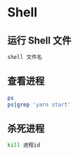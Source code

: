 # Shell
## 运行 Shell 文件

```bash
shell 文件名
```

## 查看进程

```bash
ps
ps|grep 'yarn start'
```

## 杀死进程

```bash
kill 进程id
```